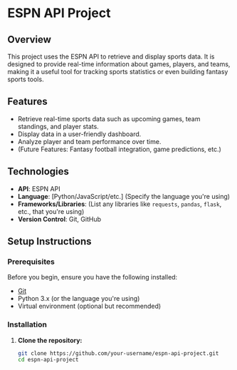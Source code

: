 # ESPN API Project

## Overview
This project uses the ESPN API to retrieve and display sports data. It is designed to provide real-time information about games, players, and teams, making it a useful tool for tracking sports statistics or even building fantasy sports tools.

## Features
- Retrieve real-time sports data such as upcoming games, team standings, and player stats.
- Display data in a user-friendly dashboard.
- Analyze player and team performance over time.
- (Future Features: Fantasy football integration, game predictions, etc.)

## Technologies
- **API**: ESPN API
- **Language**: [Python/JavaScript/etc.] (Specify the language you're using)
- **Frameworks/Libraries**: (List any libraries like `requests`, `pandas`, `flask`, etc., that you're using)
- **Version Control**: Git, GitHub

## Setup Instructions

### Prerequisites
Before you begin, ensure you have the following installed:
- [Git](https://git-scm.com/)
- Python 3.x (or the language you're using)
- Virtual environment (optional but recommended)

### Installation

1. **Clone the repository:**
   ```bash
   git clone https://github.com/your-username/espn-api-project.git
   cd espn-api-project
